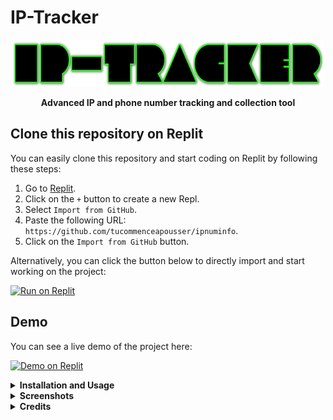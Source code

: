 # IP-Tracker

<p align="center">
<img src="Logotipo.png" width="500px" height="75px">
</p>

<p align="center">
<b>Advanced IP and phone number tracking and collection tool</b>
</p>

## Clone this repository on Replit

You can easily clone this repository and start coding on Replit by following these steps:

1. Go to [Replit](https://replit.com/).
2. Click on the `+` button to create a new Repl.
3. Select `Import from GitHub`.
4. Paste the following URL: `https://github.com/tucommenceapousser/ipnuminfo`.
5. Click on the `Import from GitHub` button.

Alternatively, you can click the button below to directly import and start working on the project:

[![Run on Replit](https://repl.it/badge/github/tucommenceapousser/ipnuminfo)](https://repl.it/github/tucommenceapousser/ipnuminfo)

## Demo

You can see a live demo of the project here:

[![Demo on Replit](https://img.shields.io/badge/Demo-Replit-blue?style=for-the-badge&logo=replit)](https://replit.com/@trkn/ipnuminfo)
<details>
  <summary><strong>Installation and Usage</strong></summary>
  <p>

  ```sh
  git clone https://github.com/tucommenceapousser/ipnuminfo.git

  cd IP-tracker

  pip3 install -r requirements.txt

  python3 main.py
  ```

  </p>
</details>
<details>
  <summary><strong>Screenshots</strong></summary>
  <p align="center">
    <img src="Img/Screenshot_2024-06-20-20-43-22-954_com.android.chrome-edit.jpg" width="510px">
  </p>
  <p align="center">
    <img src="Img/Screenshot_2024-06-20-20-39-19-784_com.android.chrome-edit.jpg">
  </p>
  <p align="center">
    <img src="Img/Screenshot_2024-06-20-20-37-50-746_com.android.chrome-edit.jpg" width="510px">
  </p>
</details>

<details>
  <summary><strong>Credits</strong></summary>
  <p>
    Modded by <b>trhacknon</b>
  </p>
</details>
